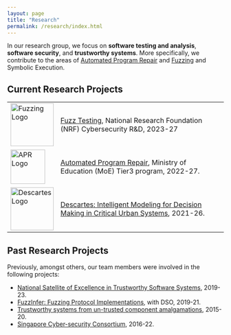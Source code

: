 ```yaml
---
layout: page
title: "Research"
permalink: /research/index.html
---
```


In our research group, we focus on **software testing and analysis**, **software security**, and **trustworthy systems**. More specifically, we contribute to the areas of [Automated Program Repair](https://nus-apr.github.io) and [Fuzzing](/fuzzing/) and Symbolic Execution.

## Current Research Projects

<table class="table table-borderless table-responsive-sm">
  <tbody>
  <tr height="90px">
    <td class="align-middle text-center col-sm-2">
      <a href="/fuzzing/"><img src="{{ 'images/fuzzing_overview.jpg' | relative_url }}" width="100" alt="Fuzzing Logo"/></a>
    </td>
    <td class="align-middle col-sm-10">
      <a href="/fuzzing/">Fuzz Testing</a>, National Research Foundation (NRF) Cybersecurity R&D, 2023-27
    </td>
  </tr>
  
  <tr height="90px">
    <td class="align-middle text-center col-sm-2">
      <a href="https://nus-apr.github.io"><img src="{{ 'images/apr_logo_transparent.png' | relative_url }}" width="80" alt="APR Logo"/></a>
    </td>
    <td class="align-middle col-sm-10">
      <a href="https://nus-apr.github.io">Automated Program Repair</a>, Ministry of Education (MoE) Tier3 program, 2022-27.
    </td>
  </tr>
  
  <tr height="90px">
    <td class="align-middle text-center col-sm-2">
      <a href="https://descartes.cnrsatcreate.cnrs.fr/"><img src="{{ 'images/descartes_logo.png' | relative_url }}" width="100" alt="Descartes Logo"/></a>
    </td>
    <td class="align-middle col-sm-10">
      <a href="https://descartes.cnrsatcreate.cnrs.fr/">Descartes: Intelligent Modeling for Decision Making in Critical Urban Systems</a>, 2021-26.
    </td>
  </tr>
  </tbody>
</table>


## Past Research Projects


Previously, amongst others, our team members were involved in the following projects:

* [National Satellite of Excellence in Trustworthy Software Systems](https://www.comp.nus.edu.sg/~nsoe-tss), 2019-23.
* [FuzzInfer: Fuzzing Protocol Implementations](https://fuzzinfer.github.io/), with DSO, 2019-21.
* [Trustworthy systems from un-trusted component amalgamations](http://www.comp.nus.edu.sg/~tsunami/), 2015-20.
* [Singapore Cyber-security Consortium](http://sgcsc.sg/), 2016-22.



